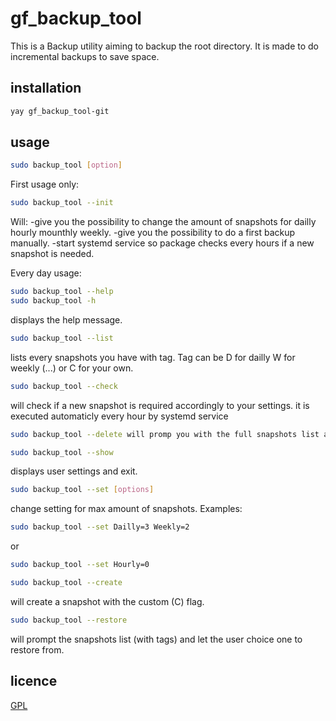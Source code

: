 # gf_backup_tool

This is a Backup utility aiming to backup the root directory.
It is made to do incremental backups to save space.

## installation

```bash
yay gf_backup_tool-git
```

## usage  
```bash
sudo backup_tool [option]
```

First usage only:
```bash
sudo backup_tool --init
```
Will:
-give you the possibility to change the amount of snapshots for dailly hourly mounthly weekly.
-give you the possibility to do a first backup manually.
-start systemd service so package checks every hours if a new snapshot is needed.

Every day usage:

```bash
sudo backup_tool --help
sudo backup_tool -h
```
displays the help message.

```bash
sudo backup_tool --list
```
lists every snapshots you have with tag. Tag can be D for dailly W for weekly (...) or C for your own.

```bash
sudo backup_tool --check
```
will check if a new snapshot is required accordingly to your settings. it is executed automaticly every hour by systemd service

```bash
sudo backup_tool --delete will promp you with the full snapshots list and give you the option to remove 1.
```

```bash
sudo backup_tool --show
```
displays user settings and exit.

```bash
sudo backup_tool --set [options]
```
change setting for max amount of snapshots. Examples:
```bash
sudo backup_tool --set Dailly=3 Weekly=2
```
or
```bash
sudo backup_tool --set Hourly=0
```

```bash
sudo backup_tool --create
```
will create a snapshot with the custom (C) flag.

```bash
sudo backup_tool --restore
```
will prompt the snapshots list (with tags) and let the user choice one to restore from.


## licence
[GPL](https://www.gnu.org/licenses/why-not-lgpl.html)
